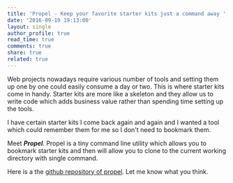 ```yaml
---
title: 'Propel - Keep your favorite starter kits just a command away '
date: '2016-09-19 19:13:00'
layout: single
author_profile: true
read_time: true
comments: true
share: true
related: true
---
```

Web projects nowadays require various number of tools and setting them up one by one could easily consume a day or two. This is where starter kits come in handy. Starter kits are more like a skeleton and they allow us to write code which adds business value rather than spending time setting up the tools. 

I have certain starter kits I come back again and again and I wanted a tool which could remember them for me so I don't need to bookmark them. 

Meet ***Propel***. Propel is a tiny command line utility which allows you to bookmark starter kits and then will allow you to clone to the current working directory with single command.

Here is a the [github repository of propel](https://github.com/Raathigesh/Propel). Let me know what you think.


